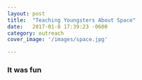 ```yaml
---
layout: post
title:  "Teaching Youngsters About Space"
date:   2017-01-8 17:39:23 -0600
category: outreach
cover_image: '/images/space.jpg'

---
```

### It was fun

